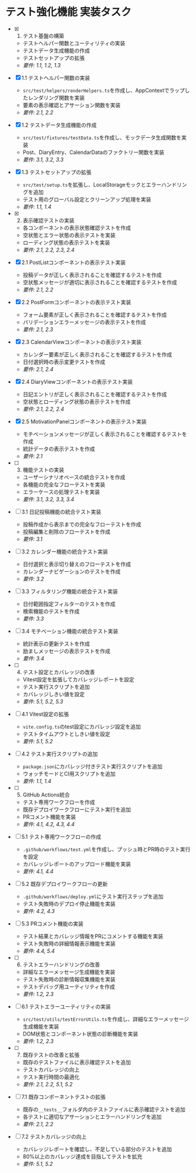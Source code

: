 # テスト強化機能 実装タスク

- [x] 1. テスト基盤の構築
  - テストヘルパー関数とユーティリティの実装
  - テストデータ生成機能の作成
  - テストセットアップの拡張
  - _要件: 1.1, 1.2, 1.3_

- [x] 1.1 テストヘルパー関数の実装
  - `src/test/helpers/renderHelpers.ts`を作成し、AppContextでラップしたレンダリング関数を実装
  - 要素の表示確認とアサーション関数を実装
  - _要件: 2.1, 2.2_

- [x] 1.2 テストデータ生成機能の作成
  - `src/test/fixtures/testData.ts`を作成し、モックデータ生成関数を実装
  - Post、DiaryEntry、CalendarDataのファクトリー関数を実装
  - _要件: 3.1, 3.2, 3.3_

- [x] 1.3 テストセットアップの拡張
  - `src/test/setup.ts`を拡張し、LocalStorageモックとエラーハンドリングを追加
  - テスト用のグローバル設定とクリーンアップ処理を実装
  - _要件: 1.1, 1.4_

- [x] 2. 表示確認テストの実装
  - 各コンポーネントの表示状態確認テストを作成
  - 空状態とエラー状態の表示テストを実装
  - ローディング状態の表示テストを実装
  - _要件: 2.1, 2.2, 2.3, 2.4_

- [x] 2.1 PostListコンポーネントの表示テスト実装
  - 投稿データが正しく表示されることを確認するテストを作成
  - 空状態メッセージが適切に表示されることを確認するテストを作成
  - _要件: 2.1, 2.2_

- [x] 2.2 PostFormコンポーネントの表示テスト実装
  - フォーム要素が正しく表示されることを確認するテストを作成
  - バリデーションエラーメッセージの表示テストを作成
  - _要件: 2.1, 2.3_

- [x] 2.3 CalendarViewコンポーネントの表示テスト実装
  - カレンダー要素が正しく表示されることを確認するテストを作成
  - 日付選択時の表示変更テストを作成
  - _要件: 2.1, 2.4_

- [x] 2.4 DiaryViewコンポーネントの表示テスト実装
  - 日記エントリが正しく表示されることを確認するテストを作成
  - 空状態とローディング状態の表示テストを作成
  - _要件: 2.1, 2.2, 2.4_

- [x] 2.5 MotivationPanelコンポーネントの表示テスト実装
  - モチベーションメッセージが正しく表示されることを確認するテストを作成
  - 統計データの表示テストを作成
  - _要件: 2.1_

- [ ] 3. 機能テストの実装
  - ユーザーシナリオベースの統合テストを作成
  - 各機能の完全なフローテストを実装
  - エラーケースの処理テストを実装
  - _要件: 3.1, 3.2, 3.3, 3.4_

- [ ] 3.1 日記投稿機能の統合テスト実装
  - 投稿作成から表示までの完全なフローテストを作成
  - 投稿編集と削除のフローテストを作成
  - _要件: 3.1_

- [ ] 3.2 カレンダー機能の統合テスト実装
  - 日付選択と表示切り替えのフローテストを作成
  - カレンダーナビゲーションのテストを作成
  - _要件: 3.2_

- [ ] 3.3 フィルタリング機能の統合テスト実装
  - 日付範囲指定フィルターのテストを作成
  - 検索機能のテストを作成
  - _要件: 3.3_

- [ ] 3.4 モチベーション機能の統合テスト実装
  - 統計表示の更新テストを作成
  - 励ましメッセージの表示テストを作成
  - _要件: 3.4_

- [ ] 4. テスト設定とカバレッジの改善
  - Vitest設定を拡張してカバレッジレポートを設定
  - テスト実行スクリプトを追加
  - カバレッジしきい値を設定
  - _要件: 5.1, 5.2, 5.3_

- [ ] 4.1 Vitest設定の拡張
  - `vite.config.ts`のtest設定にカバレッジ設定を追加
  - テストタイムアウトとしきい値を設定
  - _要件: 5.1, 5.2_

- [ ] 4.2 テスト実行スクリプトの追加
  - `package.json`にカバレッジ付きテスト実行スクリプトを追加
  - ウォッチモードとCI用スクリプトを追加
  - _要件: 1.1, 1.4_

- [ ] 5. GitHub Actions統合
  - テスト専用ワークフローを作成
  - 既存デプロイワークフローにテスト実行を追加
  - PRコメント機能を実装
  - _要件: 4.1, 4.2, 4.3, 4.4_

- [ ] 5.1 テスト専用ワークフローの作成
  - `.github/workflows/test.yml`を作成し、プッシュ時とPR時のテスト実行を設定
  - カバレッジレポートのアップロード機能を実装
  - _要件: 4.1, 4.4_

- [ ] 5.2 既存デプロイワークフローの更新
  - `.github/workflows/deploy.yml`にテスト実行ステップを追加
  - テスト失敗時のデプロイ停止機能を実装
  - _要件: 4.2, 4.3_

- [ ] 5.3 PRコメント機能の実装
  - テスト結果とカバレッジ情報をPRにコメントする機能を実装
  - テスト失敗時の詳細情報表示機能を実装
  - _要件: 4.4, 5.4_

- [ ] 6. テストエラーハンドリングの改善
  - 詳細なエラーメッセージ生成機能を実装
  - テスト失敗時の診断情報収集機能を実装
  - テストデバッグ用ユーティリティを作成
  - _要件: 1.2, 2.3_

- [ ] 6.1 テストエラーユーティリティの実装
  - `src/test/utils/testErrorUtils.ts`を作成し、詳細なエラーメッセージ生成機能を実装
  - DOM状態とコンポーネント状態の診断機能を実装
  - _要件: 1.2, 2.3_

- [ ] 7. 既存テストの改善と拡張
  - 既存のテストファイルに表示確認テストを追加
  - テストカバレッジの向上
  - テスト実行時間の最適化
  - _要件: 2.1, 2.2, 5.1, 5.2_

- [ ] 7.1 既存コンポーネントテストの拡張
  - 既存の`__tests__`フォルダ内のテストファイルに表示確認テストを追加
  - 各テストに適切なアサーションとエラーハンドリングを追加
  - _要件: 2.1, 2.2_

- [ ] 7.2 テストカバレッジの向上
  - カバレッジレポートを確認し、不足している部分のテストを追加
  - 80%以上のカバレッジ達成を目指してテストを拡充
  - _要件: 5.1, 5.2_